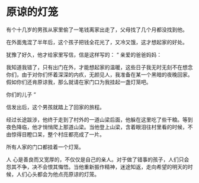 # 原谅的灯笼

有个十几岁的男孩从家里偷了一笔钱离家出走了，父母找了几个月都没找到他。 

在外面鬼混了半年后，这个孩子把钱全花光了，又冷又饿，这才想起家的好处。 

犹豫了好久，他才给家里写信，信是这样写的：
“ 亲爱的爸爸妈妈：

 我知道我错了，只有出门在外，才能想起家的温暖，这些日子我无时无刻不在想念你们，由于对你们怀着深深的内疚，无颜见人，我准备在某一个黑暗的夜晚回家。假如你们还肯原谅我，那么就请在家门口为我挂起一盏灯笼吧。

你们的儿子 ”

信发出后，这个男孩就踏上了回家的旅程。

 经过长途跋涉，他终于走到了村外的一道山梁后面，他躲在这里吃了些干粮。等到夜色降临，他才悄悄爬上那道山梁。当他登上山梁，含着眼泪往村里看的时候，不由惊得目瞪口呆，整个村庄都亮成了一片。 

 所有人家的门口都挂着一个灯笼。 

 人 心是善良而又宽厚的，不仅仅是自己的亲人。对于做了错事的孩子，人们只会怨其不争，决不会恨其悔悟。当他重新振作精神，迷途知返，走向希望的明天的时候，人们心头都会为他点亮原谅的灯笼。
